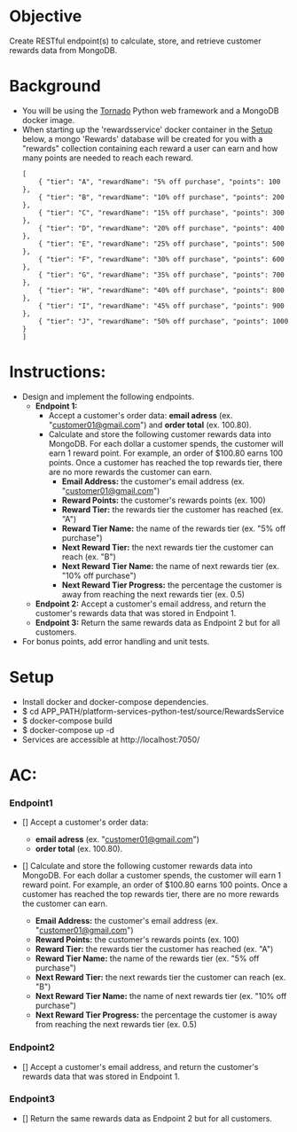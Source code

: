 # Objective
Create RESTful endpoint(s) to calculate, store, and retrieve customer rewards data from MongoDB.

# Background
* You will be using the [Tornado](http://www.tornadoweb.org) Python web framework and a MongoDB docker image.
* When starting up the 'rewardsservice' docker container in the [Setup](#setup) below, a mongo 'Rewards' database will be created for you with a "rewards" collection containing each reward a user can earn and how many points are needed to reach each reward.
    ```
    [
        { "tier": "A", "rewardName": "5% off purchase", "points": 100 },
        { "tier": "B", "rewardName": "10% off purchase", "points": 200 },
        { "tier": "C", "rewardName": "15% off purchase", "points": 300 },
        { "tier": "D", "rewardName": "20% off purchase", "points": 400 },
        { "tier": "E", "rewardName": "25% off purchase", "points": 500 },
        { "tier": "F", "rewardName": "30% off purchase", "points": 600 },
        { "tier": "G", "rewardName": "35% off purchase", "points": 700 },
        { "tier": "H", "rewardName": "40% off purchase", "points": 800 },
        { "tier": "I", "rewardName": "45% off purchase", "points": 900 },
        { "tier": "J", "rewardName": "50% off purchase", "points": 1000 }
    ]
    ```

# Instructions:
* Design and implement the following endpoints.
    * **Endpoint 1:**
        * Accept a customer's order data: **email adress**  (ex. "customer01@gmail.com") and **order total** (ex. 100.80).
        * Calculate and store the following customer rewards data into MongoDB. For each dollar a customer spends, the customer will earn 1 reward point. For example, an order of $100.80 earns 100 points. Once a customer has reached the top rewards tier, there are no more rewards the customer can earn.
            * **Email Address:** the customer's email address (ex. "customer01@gmail.com")
            * **Reward Points:** the customer's rewards points (ex. 100)
            * **Reward Tier:** the rewards tier the customer has reached (ex. "A")
            * **Reward Tier Name:** the name of the rewards tier (ex. "5% off purchase")
            * **Next Reward Tier:** the next rewards tier the customer can reach (ex. "B")
            * **Next Reward Tier Name:** the name of next rewards tier (ex. "10% off purchase")
            * **Next Reward Tier Progress:** the percentage the customer is away from reaching the next rewards tier (ex. 0.5)
    * **Endpoint 2:** Accept a customer's email address, and return the customer's rewards data that was stored in Endpoint 1.
    * **Endpoint 3:** Return the same rewards data as Endpoint 2 but for all customers.
* For bonus points, add error handling and unit tests.

# Setup
* Install docker and docker-compose dependencies.
* $ cd APP_PATH/platform-services-python-test/source/RewardsService
* $ docker-compose build
* $ docker-compose up -d
* Services are accessible at http://localhost:7050/


# AC:

### Endpoint1
- [] Accept a customer's order data:
    * **email adress**  (ex. "customer01@gmail.com") 
    * **order total** (ex. 100.80).

- [] Calculate and store the following customer rewards data into MongoDB. For each dollar a customer spends, the customer will earn 1 reward point. For example, an order of $100.80 earns 100 points. Once a customer has reached the top rewards tier, there are no more rewards the customer can earn. 
    * **Email Address:** the customer's email address (ex. "customer01@gmail.com")
    * **Reward Points:** the customer's rewards points (ex. 100)
    * **Reward Tier:** the rewards tier the customer has reached (ex. "A")
    * **Reward Tier Name:** the name of the rewards tier (ex. "5% off purchase")
    * **Next Reward Tier:** the next rewards tier the customer can reach (ex. "B")
    * **Next Reward Tier Name:** the name of next rewards tier (ex. "10% off purchase")
    * **Next Reward Tier Progress:** the percentage the customer is away from reaching the next rewards tier (ex. 0.5)

### Endpoint2
- [] Accept a customer's email address, and return the customer's rewards data that was stored in Endpoint 1.


### Endpoint3
- [] Return the same rewards data as Endpoint 2 but for all customers.
